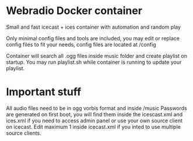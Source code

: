 # Webradio Docker container
Small and fast icecast + ices container with automation and random play

Only minimal config files and tools are included, you may edit or replace config files to fit your needs, config files are located at /config

Container will search all .ogg files inside music folder and create playlist on startup. You may run playlist.sh while container is running to update your playlist.

# Important stuff
All audio files need to be in ogg vorbis format and inside /music
Passwords are generated on first boot, you will find them inside the icescast.xml and ices.xml if you need to access admin panel or use your own source client on icecast. 
Edit maximum <sources>1</sources> inside icecast.xml if you inted to use multiple source clients.
